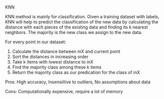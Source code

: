 KNN

KNN method is mainly for classification. 
Given a training dataset with labels, KNN will help to predict the classification of the new data by calculating the distance with each pieces of the existing data and finding its k nearest neighbors. 
The majority is the new class we assign to the new data.

For every point in our dataset:
1. Calculate the distance between inX and current point
2. Sort the distances in increasing order
3. Take k items with lowest distance to inX
4. Find the majority class among these k items
5. Return the majority class as our predication for the class of inX

Pros:
High accuracy, Insensiitive to outliers, No assumptions about data

Cons:
Computationally expensive, require a lot of memory
